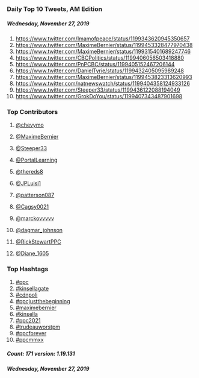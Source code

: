 ### Daily Top 10 Tweets, AM Edition
##### Wednesday, November 27, 2019
 1) https://www.twitter.com/Imamofpeace/status/1199343620945350657
 2) https://www.twitter.com/MaximeBernier/status/1199453328477970438
 3) https://www.twitter.com/MaximeBernier/status/1199315401689247746
 4) https://www.twitter.com/CBCPolitics/status/1199406056503418880
 5) https://www.twitter.com/PnPCBC/status/1199405152467206144
 6) https://www.twitter.com/DanielTyrie/status/1199432405095989248
 7) https://www.twitter.com/MaximeBernier/status/1199453823313620993
 8) https://www.twitter.com/natnewswatch/status/1199404358124933126
 9) https://www.twitter.com/Steeper33/status/1199436122088194049
10) https://www.twitter.com/GrokDoYou/status/1199407343487901698

### Top Contributors
  1) [@chevymo](https://www.twitter.com/chevymo)
  2) [@MaximeBernier](https://www.twitter.com/MaximeBernier)
  3) [@Steeper33](https://www.twitter.com/Steeper33)
  4) [@PortalLearning](https://www.twitter.com/PortalLearning)
  5) [@thereds8](https://www.twitter.com/thereds8)
  6) [@JPLuisi1](https://www.twitter.com/JPLuisi1)
  7) [@patterson087](https://www.twitter.com/patterson087)
  8) [@Cagsy0021](https://www.twitter.com/Cagsy0021)
  9) [@marckovvvvv](https://www.twitter.com/marckovvvvv)
 10) [@dagmar_johnson](https://www.twitter.com/dagmar_johnson)

 11) [@RickStewartPPC](https://www.twitter.com/RickStewartPPC)
 12) [@Diane_1605](https://www.twitter.com/Diane_1605)


### Top Hashtags

  1) [#ppc](https://www.twitter.com/hashtag/ppc)
  2) [#kinsellagate](https://www.twitter.com/hashtag/kinsellagate)
  3) [#cdnpoli](https://www.twitter.com/hashtag/cdnpoli)
  4) [#ppcjustthebeginning](https://www.twitter.com/hashtag/ppcjustthebeginning)
  5) [#maximebernier](https://www.twitter.com/hashtag/maximebernier)
  6) [#kinsella](https://www.twitter.com/hashtag/kinsella)
  7) [#ppc2021](https://www.twitter.com/hashtag/ppc2021)
  8) [#trudeauworstpm](https://www.twitter.com/hashtag/trudeauworstpm)
  9) [#ppcforever](https://www.twitter.com/hashtag/ppcforever)
 10) [#ppcmmxx](https://www.twitter.com/hashtag/ppcmmxx)

##### Count: 171	version: 1.19.131
##### Wednesday, November 27, 2019

